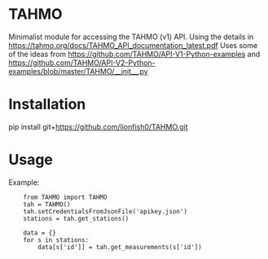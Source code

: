 # TAHMO
Minimalist module for accessing the TAHMO (v1) API. Using the details in https://tahmo.org/docs/TAHMO_API_documentation_latest.pdf
Uses some of the ideas from https://github.com/TAHMO/API-V1-Python-examples and https://github.com/TAHMO/API-V2-Python-examples/blob/master/TAHMO/__init__.py

# Installation
pip install git+https://github.com/lionfish0/TAHMO.git

# Usage
Example:

        from TAHMO import TAHMO
        tah = TAHMO()
        tah.setCredentialsFromJsonFile('apikey.json')
        stations = tah.get_stations()
        
        data = {}
        for s in stations:
            data[s['id']] = tah.get_measurements(s['id'])
